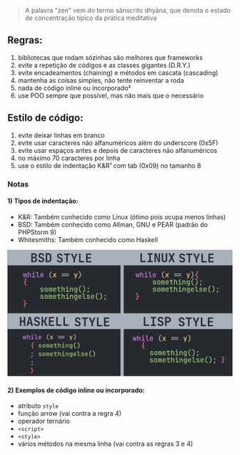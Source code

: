 > A palavra "zen" vem do termo sânscrito dhyāna, que denota o estado de concentração típico da prática meditativa

## Regras:

1. bibliotecas que rodam sózinhas são melhores que frameworks
2. evite a repetição de códigos e as classes gigantes (D.R.Y.)
3. evite encadeamentos (chaining) e métodos em cascata (cascading)
4. mantenha as coisas simples, não tente reinventar a roda
5. nada de código inline ou incorporado²
6. use POO sempre que possível, mas não mais que o necessário

## Estilo de código:

1. evite deixar linhas em branco
2. evite usar caracteres não alfanuméricos além do underscore (0x5F)
3. evite usar espaços antes e depois de caracteres não alfanuméricos
4. no máximo 70 caracteres por linha
5. use o estilo de indentação K&R¹ com tab (0x09) no tamanho 8

### Notas

#### 1) Tipos de indentação:

- K&R: Também conhecido como Linux (ótimo pois ocupa menos linhas)
- BSD: Também conhecido como Allman, GNU e PEAR (padrão do PHPStorm 9)
- Whitesmiths: Também conhecido como Haskell

![Tipos de indentação](img/indentation.jpg)

#### 2) Exemplos de código inline ou incorporado:

- atributo `style`
- função arrow (vai contra a regra 4)
- operador ternário
- `<script>`
- `<style>`
- vários métodos na mesma linha (vai contra as regras 3 e 4)

